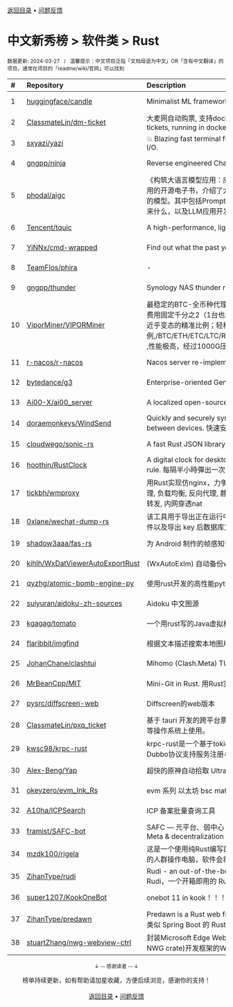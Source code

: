 <a href="https://gitee.com/GrowingGit/GitHub-Chinese-Top-Charts#github中文排行榜">返回目录</a> • <a href="/content/docs/feedback.md">问题反馈</a>

# 中文新秀榜 > 软件类 > Rust
<sub>数据更新: 2024-03-27&nbsp;&nbsp;&nbsp;/&nbsp;&nbsp;&nbsp;温馨提示：中文项目泛指「文档母语为中文」OR「含有中文翻译」的项目，通常在项目的「readme/wiki/官网」可以找到</sub>

|#|Repository|Description|Stars|Updated|Created|
|:-|:-|:-|:-|:-|:-|
|1|[huggingface/candle](https://github.com/huggingface/candle)|Minimalist ML framework for Rust|12790|2024-03-26|2023-06-19|
|2|[ClassmateLin/dm-ticket](https://github.com/ClassmateLin/dm-ticket)|大麦网自动购票, 支持docker一键部署。Damai automatically purchases tickets, running in docker container.|7659|2024-03-04|2023-05-22|
|3|[sxyazi/yazi](https://github.com/sxyazi/yazi)|💥 Blazing fast terminal file manager written in Rust, based on async I/O.|7356|2024-03-26|2023-07-08|
|4|[gngpp/ninja](https://github.com/gngpp/ninja)|Reverse engineered ChatGPT proxy|1752|2024-03-04|2023-05-20|
|5|[phodal/aigc](https://github.com/phodal/aigc)|《构筑大语言模型应用：应用开发与架构设计》一本关于 LLM 在真实世界应用的开源电子书，介绍了大语言模型的基础知识和应用，以及如何构建自己的模型。其中包括Prompt的编写、开发和管理，探索最好的大语言模型能带来什么，以及LLM应用开发的模式和架构设计。|1155|2024-01-23|2023-06-22|
|6|[Tencent/tquic](https://github.com/Tencent/tquic)|A high-performance, lightweight, and cross-platform QUIC library|851|2024-03-26|2023-10-26|
|7|[YiNNx/cmd-wrapped](https://github.com/YiNNx/cmd-wrapped)|Find out what the past year looks like in command line!|838|2024-02-11|2023-12-29|
|8|[TeamFlos/phira](https://github.com/TeamFlos/phira)|-|705|2024-03-26|2023-04-03|
|9|[gngpp/thunder](https://github.com/gngpp/thunder)|Synology NAS thunder run on Linux|629|2024-03-12|2023-04-14|
|10|[ViporMiner/VIPORMiner](https://github.com/ViporMiner/VIPORMiner)|最稳定的BTC-全币种代理中转,地表最强矿池代理 矿池中转 矿池抽水开发者费用固定千分之2（1台也是0.2%，没有矿机数量门坎）几乎无损的转发，近乎变态的精准比例；轻松支持百万级并发！开发费单一抽取.精准比例,/BTC/ETH/ETC/LTC/RVN/ERGO/CFX/KAS/IRON/CKB/KDA/ZEC/NEXA ,性能极高，经过1000G压力测试，一键安装上手简单！！minerproxy  ...|436|2024-03-26|2023-08-16|
|11|[r-nacos/r-nacos](https://github.com/r-nacos/r-nacos)|Nacos server re-implemented in Rust.|380|2024-03-25|2023-05-03|
|12|[bytedance/g3](https://github.com/bytedance/g3)|Enterprise-oriented Generic Proxy Solutions|365|2024-03-26|2023-04-11|
|13|[Ai00-X/ai00_server](https://github.com/Ai00-X/ai00_server)|A localized open-source AI server that is better than ChatGPT.|351|2024-03-26|2023-07-10|
|14|[doraemonkeys/WindSend](https://github.com/doraemonkeys/WindSend)|Quickly and securely sync clipboard, transfer files and directories between devices. 快速安全的同步剪切板，传输文件或文件夹|346|2024-03-25|2023-06-21|
|15|[cloudwego/sonic-rs](https://github.com/cloudwego/sonic-rs)|A fast Rust JSON library based on SIMD.|296|2024-03-13|2023-07-27|
|16|[hoothin/RustClock](https://github.com/hoothin/RustClock)|A digital clock for desktop popup every half hour, support 20-20-20 rule. 每隔半小時彈出一次的桌面電子時鐘|296|2023-10-21|2023-05-25|
|17|[tickbh/wmproxy](https://github.com/tickbh/wmproxy)|用Rust实现仿nginx，力争实现一个可替代方案，http/https代理, socks5代理, 负载均衡, 反向代理, 静态文件服务器，四层TCP/UDP转发，websocket转发, 内网穿透nat|294|2024-03-25|2023-08-16|
|18|[0xlane/wechat-dump-rs](https://github.com/0xlane/wechat-dump-rs)|该工具用于导出正在运行中的微信进程的 key 并自动解密所有微信数据库文件以及导出 key 后数据库文件离线解密。|292|2023-11-12|2023-09-19|
|19|[shadow3aaa/fas-rs](https://github.com/shadow3aaa/fas-rs)|为 Android 制作的帧感知调度。Frame aware scheduling for android.|271|2024-03-26|2023-06-13|
|20|[kihlh/WxDatViewerAutoExportRust](https://github.com/kihlh/WxDatViewerAutoExportRust)|(WxAutoExIm) 自动备份wx聊天图片到指定位置|262|2023-10-31|2023-09-27|
|21|[qyzhg/atomic-bomb-engine-py](https://github.com/qyzhg/atomic-bomb-engine-py)|使用rust开发的高性能python压测工具|190|2024-03-26|2024-03-07|
|22|[suiyuran/aidoku-zh-sources](https://github.com/suiyuran/aidoku-zh-sources)|Aidoku 中文图源|185|2024-03-24|2023-04-11|
|23|[kgagag/tomato](https://github.com/kgagag/tomato)|一个用rust写的Java虚拟机 JVM|130|2024-03-26|2023-10-23|
|24|[flaribbit/imgfind](https://github.com/flaribbit/imgfind)|根据文本描述搜索本地图片的工具，powered by Rust + candle + CLIP|128|2023-10-31|2023-09-15|
|25|[JohanChane/clashtui](https://github.com/JohanChane/clashtui)|Mihomo (Clash.Meta) TUI Client|111|2024-03-24|2023-11-18|
|26|[MrBeanCpp/MIT](https://github.com/MrBeanCpp/MIT)|Mini-Git in Rust. 用Rust实现的简易Git|107|2024-01-10|2023-12-12|
|27|[pysrc/diffscreen-web](https://github.com/pysrc/diffscreen-web)|Diffscreen的web版本|92|2023-10-13|2023-06-04|
|28|[ClassmateLin/pxq_ticket](https://github.com/ClassmateLin/pxq_ticket)|基于 tauri 开发的跨平台票星球客户端，可在 Linux、Windows 和 macOS 等操作系统上使用。|88|2024-03-15|2024-02-23|
|29|[kwsc98/krpc-rust](https://github.com/kwsc98/krpc-rust)|krpc-rust是一个基于tokio异步线程的轻量级，高性能RPC框架，兼容Dubbo协议支持服务注册与发现|86|2024-03-25|2023-10-08|
|30|[Alex-Beng/Yap](https://github.com/Alex-Beng/Yap)|超快的原神自动拾取   Ultra-fast Genshin Impact Auto Pickup|74|2024-03-17|2023-07-03|
|31|[okeyzero/evm_Ink_Rs](https://github.com/okeyzero/evm_Ink_Rs)|evm 系列 以太坊 bsc matic avax okx 等 区块链 通用 快速 打铭文工具|65|2024-01-14|2023-12-02|
|32|[A10ha/ICPSearch](https://github.com/A10ha/ICPSearch)|ICP 备案批量查询工具|58|2024-03-12|2023-10-18|
|33|[framist/SAFC-bot](https://github.com/framist/SAFC-bot)|SAFC — 元平台、弱中心 — 不只是评价导师   Student Anti-Fraud Center - Meta & decentralization - not just reviewing supervisor|58|2024-02-20|2023-08-30|
|34|[mzdk100/rigela](https://github.com/mzdk100/rigela)|这是一个使用纯Rust编写的读屏（Screen Reader）项目，用于视力有障碍的人群操作电脑，软件会将屏幕上的各种信息转换成语音输出。|56|2024-03-19|2024-01-15|
|35|[ZihanType/rudi](https://github.com/ZihanType/rudi)|Rudi - an out-of-the-box dependency injection framework for Rust -- Rudi，一个开箱即用的 Rust 依赖注入框架|56|2024-03-26|2023-08-09|
|36|[super1207/KookOneBot](https://github.com/super1207/KookOneBot)|onebot 11 in kook！！！ kook = 开黑啦|45|2023-12-28|2023-06-05|
|37|[ZihanType/predawn](https://github.com/ZihanType/predawn)|Predawn is a Rust web framework like Spring Boot -- Predawn 是一个类似 Spring Boot 的 Rust web 框架|39|2024-03-24|2024-03-05|
|38|[stuartZhang/nwg-webview-ctrl](https://github.com/stuartZhang/nwg-webview-ctrl)|封装Microsoft Edge WebView2浏览器内核为Native Windows GUI (i.e. NWG crate)开发框架的WebView图形控件|39|2023-11-27|2023-11-25|

<div align="center">
    <p><sub>↓ -- 感谢读者 -- ↓</sub></p>
    榜单持续更新，如有帮助请加星收藏，方便后续浏览，感谢你的支持！
</div>

<br/>

<div align="center"><a href="https://gitee.com/GrowingGit/GitHub-Chinese-Top-Charts#github中文排行榜">返回目录</a> • <a href="/content/docs/feedback.md">问题反馈</a></div>
